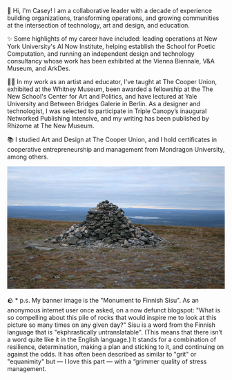 👋 Hi, I'm Casey! I am a collaborative leader with a decade of experience building organizations, transforming operations, and growing communities at the intersection of technology, art and design, and education.

✨ Some highlights of my career have included: leading operations at New York University's AI Now Institute, helping establish the School for Poetic Computation, and running an independent design and technology consultancy whose work has been exhibited at the Vienna Biennale, V&A Museum, and ArkDes.

👨‍🎨 In my work as an artist and educator, I've taught at The Cooper Union, exhibited at the Whitney Museum, been awarded a fellowship at the The New School's Center for Art and Politics, and have lectured at Yale University and Between Bridges Galerie in Berlin. As a designer and technologist, I was selected to participate in Triple Canopy’s inaugural Networked Publishing Intensive, and my writing has been published by Rhizome at The New Museum.

📚 I studied Art and Design at The Cooper Union, and I hold certificates in cooperative entrepreneurship and management from Mondragon University, among others.

![Monument to Finnish Sisu](sisu.gif)

🪨 * p.s. My banner image is the "Monument to Finnish Sisu". As an anonymous internet user once asked, on a now defunct blogspot: "What is so compelling about this pile of rocks that would inspire me to look at this picture so many times on any given day?" Sisu is a word from the Finnish language that is "ekphrastically untranslatable". (This means that there isn’t a word quite like it in the English language.) It stands for a combination of resilience, determination, making a plan and sticking to it, and continuing on against the odds. It has often been described as similar to "grit" or "equanimity" but — I love this part — with a “grimmer quality of stress management.
